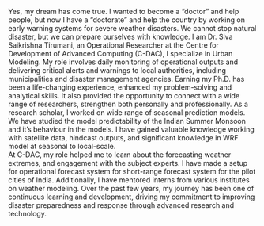 Yes, my dream has come true. I wanted to become a “doctor” and help people, but now I have a “doctorate” and help the country by working on early warning systems for severe weather disasters.
We cannot stop natural disaster, but we can prepare ourselves with knowledge. I am Dr. Siva Saikrishna Tirumani, an Operational Researcher at the Centre for Development of Advanced Computing (C-DAC), I specialize in Urban Modeling. My role involves daily monitoring of operational outputs and delivering critical alerts and warnings to local authorities, including municipalities and disaster management agencies.
Earning my Ph.D. has been a life-changing experience, enhanced my problem-solving and analytical skills. It also provided the opportunity to connect with a wide range of researchers, strengthen both personally and professionally.
As a research scholar, I worked on wide range of seasonal prediction models. We have studied the model predictability of the Indian Summer Monsoon and it’s behaviour in the models. I have gained valuable knowledge working with satellite data, hindcast outputs, and significant knowledge in WRF model at seasonal to local-scale.  
At C-DAC, my role helped me to learn about the forecasting weather extremes, and engagement with the subject experts. I have made a setup for operational forecast system for short-range forecast system for the pilot cities of India. Additionally, I have mentored interns from various institutes on weather modeling.
Over the past few years, my journey has been one of continuous learning and development, driving my commitment to improving disaster preparedness and response through advanced research and technology.
